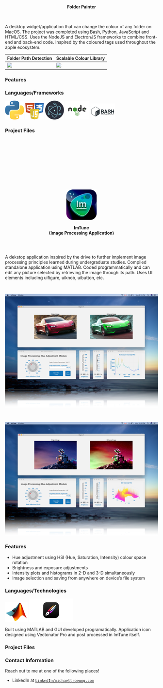 <br/>

<p align="center">
<b> Folder Painter <br/>
</b>




<br/>
<br/>
  
</p>

A desktop widget/application that can change the colour of any folder on MacOS. The project was completed using Bash, Python, JavaScript and HTML/CSS. Uses the NodeJS and ElectronJS frameworks to combine front-end and back-end code. Inspired by the coloured tags used throughout the apple ecosystem.

|Folder Path Detection|Scalable Colour Library|
|---|---|
|<img src="Images/Folder_Painter_Demo.gif" width = "500">|<img src="Images/Folder_Painter_Demo_2.gif" width = "500">|

### Features


### Languages/Frameworks
<img src="Images/Python_Symbol.png" width = "62" >   <img src="Images/Webstack_Logo.png" width = "62">   <img src="Images/ElectronJS_Logo.png" width = "62">   <img src="Images/NodeJS_Logo.png" width = "80">   <img src="Images/Bash_Logo.png" width = "80">

### Project Files 




<br/>
<br/>
<br/>
<br/>
<br/>
<br/>
<br/>
<br/>
<br/>


<p align="center">
  <img src="Images/ImTuneIcon.png" width = "100">
</p>


<p align="center">
<b> ImTune <br/>
  (Image Processing Application) </b>
</p>
<br/>
<br/>
  
A dekstop application inspired by the drive to further implement image processing principles learned during undergraduate studies. Compiled standalone application using MATLAB. Coded programmatically and can edit any picture selected by retrieving the image through its path. Uses UI elements including uifigure, uiknob, uibutton, etc. 


<br/>


<p align="center">
  <img src="Images/ImTune_1.png" width = "600">
</p>

<br/>

<p align="center">
  <img src="Images/ImTune_2.png" width = "600">
</p>


### Features
- Hue adjustment using HSI (Hue, Saturation, Intensity) colour space rotation
- Brightness and exposure adjustments
- Intensity plots and histograms in 2-D and 3-D simultaneously
- Image selection and saving from anywhere on device’s file system

### Languages/Technologies

<img src="Images/MATLAB_Icon.gif" width = "75">  <img src="Images/Vectornator_Logo.png" width = "145">

Built using MATLAB and GUI developed programatically. Application icon designed using Vectonator Pro and post processed in ImTune itself.


### Project Files 


### Contact Information
Reach out to me at one of the following places!

- LinkedIn at <a href="https://www.linkedin.com/in/michaeltroeung/" target="_blank">`LinkedIn/michaeltroeung.com`</a>



